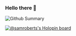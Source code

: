 ### Hello there 👋

![Github Summary](https://github-profile-summary-cards.vercel.app/api/cards/profile-details?username=samroberts707&theme=tokyonight)

[![@samroberts's Holopin board](https://holopin.io/api/user/board?user=samroberts)](https://holopin.io/@samroberts)


<!--
**samroberts707/samroberts707** is a ✨ _special_ ✨ repository because its `README.md` (this file) appears on your GitHub profile.

Here are some ideas to get you started:

- 🔭 I’m currently working on ...
- 🌱 I’m currently learning ...
- 👯 I’m looking to collaborate on ...
- 🤔 I’m looking for help with ...
- 💬 Ask me about ...
- 📫 How to reach me: ...
- 😄 Pronouns: ...
- ⚡ Fun fact: ...
-->
